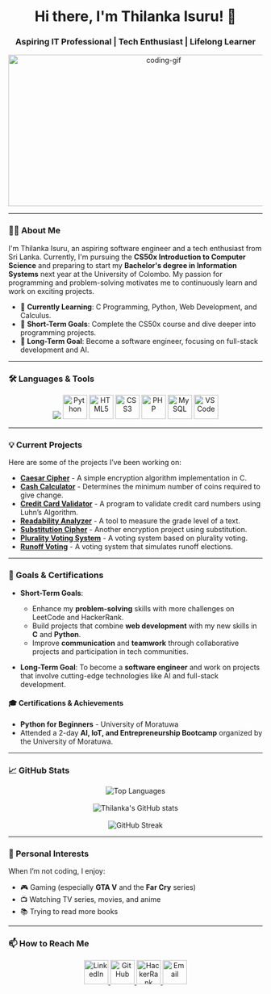 <h1 align="center">Hi there, I'm Thilanka Isuru! 👋</h1>
<h3 align="center">Aspiring IT Professional | Tech Enthusiast | Lifelong Learner</h3>

<p align="center">
  <img src="https://media.giphy.com/media/qgQUggAC3Pfv687qPC/giphy.gif" alt="coding-gif" width="600" height="300">
</p>

---

### 👨‍💻 About Me

I'm Thilanka Isuru, an aspiring software engineer and a tech enthusiast from Sri Lanka. Currently, I'm pursuing the **CS50x Introduction to Computer Science** and preparing to start my **Bachelor's degree in Information Systems** next year at the University of Colombo. My passion for programming and problem-solving motivates me to continuously learn and work on exciting projects.

- 🌱 **Currently Learning**: C Programming, Python, Web Development, and Calculus.
- 🎯 **Short-Term Goals**: Complete the CS50x course and dive deeper into programming projects.
- 🚀 **Long-Term Goal**: Become a software engineer, focusing on full-stack development and AI.

---

### 🛠️ Languages & Tools

<p align="center">
  <img src="https://img.shields.io/badge/C-00599C?style=for-the-badge&logo=c&logoColor=white">
  <img src="https://img.icons8.com/color/48/000000/python--v1.png" alt="Python" width="48" height="48"/>
  <img src="https://img.icons8.com/color/48/000000/html-5--v1.png" alt="HTML5" width="48" height="48"/>
  <img src="https://img.icons8.com/color/48/000000/css3.png" alt="CSS3" width="48" height="48"/>
  <img src="https://img.icons8.com/officel/48/000000/php-logo.png" alt="PHP" width="48" height="48"/>
  <img src="https://img.icons8.com/color/48/000000/mysql-logo.png" alt="MySQL" width="48" height="48"/>
  <img src="https://img.icons8.com/color/48/000000/visual-studio-code-2019.png" alt="VS Code" width="48" height="48"/>
</p>

---

### 💡 Current Projects

Here are some of the projects I’ve been working on:

- [**Caesar Cipher**](https://github.com/ThilankaIsuru/caesar-cipher) - A simple encryption algorithm implementation in C.
- [**Cash Calculator**](https://github.com/code50/175686138/blob/main/cash%2Fcash.c) - Determines the minimum number of coins required to give change.
- [**Credit Card Validator**](https://github.com/code50/175686138/blob/main/credit%2Fcredit.c) - A program to validate credit card numbers using Luhn’s Algorithm.
- [**Readability Analyzer**](https://github.com/code50/175686138/blob/main/readability%2Freadability.c) - A tool to measure the grade level of a text.
- [**Substitution Cipher**](https://github.com/code50/175686138/tree/main/substitution) - Another encryption project using substitution.
- [**Plurality Voting System**](https://github.com/code50/175686138/blob/main/plurality%2Fplurality.c) - A voting system based on plurality voting.
- [**Runoff Voting**](https://github.com/code50/175686138/blob/main/runoff%2Frunoff.c) - A voting system that simulates runoff elections.

---

### 🎯 Goals & Certifications

- **Short-Term Goals**:
  - Enhance my **problem-solving** skills with more challenges on LeetCode and HackerRank.
  - Build projects that combine **web development** with my new skills in **C** and **Python**.
  - Improve **communication** and **teamwork** through collaborative projects and participation in tech communities.

- **Long-Term Goal**: To become a **software engineer** and work on projects that involve cutting-edge technologies like AI and full-stack development.

#### 🎓 Certifications & Achievements
- **Python for Beginners** - University of Moratuwa
- Attended a 2-day **AI, IoT, and Entrepreneurship Bootcamp** organized by the University of Moratuwa.

---

### 📈 GitHub Stats

<p align="center">
  <img src="https://github-readme-stats.vercel.app/api/top-langs/?username=ThilankaIsuru&layout=compact&theme=radical" alt="Top Languages" /><br><br>
  <img src="https://github-readme-stats.vercel.app/api?username=ThilankaIsuru&show_icons=true&theme=radical" alt="Thilanka's GitHub stats" /><br><br>
  <img src="https://github-readme-streak-stats.herokuapp.com/?user=ThilankaIsuru&theme=radical" alt="GitHub Streak" />
  
</p>

---

### 🌱 Personal Interests

When I’m not coding, I enjoy:
- 🎮 Gaming (especially **GTA V** and the **Far Cry** series)
- 📺 Watching TV series, movies, and anime
- 📚 Trying to read more books

---

### 📫 How to Reach Me

<p align="center">
  <a href="https://www.linkedin.com/in/thilanka-ranasinghe-a953a3320/" target="_blank">
    <img src="https://img.icons8.com/color/48/000000/linkedin.png" alt="LinkedIn" width="48" height="48"/>
  </a>
  <a href="https://github.com/ThilankaIsuru" target="_blank">
    <img src="https://img.icons8.com/material-outlined/48/000000/github.png" alt="GitHub" width="48" height="48"/>
  </a>
  <a href="https://www.hackerrank.com/thilankaisuru201" target="_blank">
    <img src="https://img.icons8.com/ios-filled/50/10B981/hackerrank.png" alt="HackerRank" width="48" height="48"/>
  </a>
  <a href="mailto:thilankaisururanasinghe@gmail.com" target="_blank">
    <img src="https://img.icons8.com/color/48/000000/gmail.png" alt="Email" width="48" height="48"/>
  </a>
</p>
